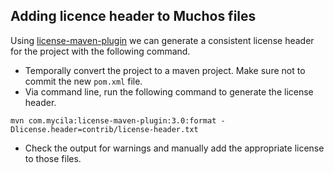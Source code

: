 ## Adding licence header to Muchos files

Using [license-maven-plugin][license-plugin] we can generate a consistent license 
header for the project with the following command.



* Temporally convert the project to a maven project. Make sure not to commit the new `pom.xml` file.
* Via command line, run the following command to generate the license header.
```
mvn com.mycila:license-maven-plugin:3.0:format -Dlicense.header=contrib/license-header.txt
```

* Check the output for warnings and manually add the appropriate license to those files.

[license-plugin]: https://code.mycila.com/license-maven-plugin/
